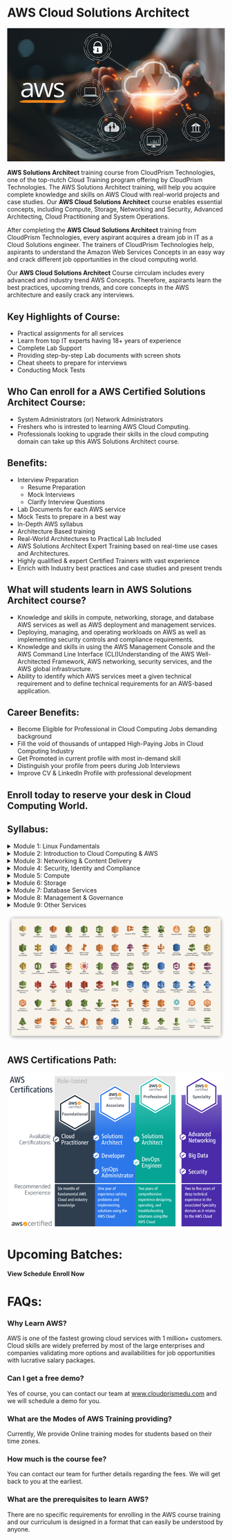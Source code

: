 # **AWS Cloud Solutions Architect**

![aws-aolutions-architec](Images/aws-1.jpg)

**AWS Solutions Architect** training course from CloudPrism Technologies, one of the top-nutch Cloud Training program offering by CloudPrism Technologies. The AWS Solutions Architect training, will  help you acquire complete knowledge and skills on AWS Cloud with real-world projects and case studies. Our **AWS Cloud Solutions Architect** course enables essential concepts, including Compute, Storage, Networking and Security, Advanced Architecting, Cloud Practitioning and System Operations. 

After completing the **AWS Cloud Solutions Architect** training from CloudPrism Technologies, every aspirant acquires a dream job in IT as a Cloud Solutions engineer. The trainers of CloudPrism Technologies help, aspirants to understand the Amazon Web Services Concepts in an easy way and crack different job opportunities in the cloud computing world. 

Our **AWS Cloud Solutions Architect** Course cirrculam includes every advanced and industry trend AWS Concepts. Therefore, aspirants learn the best practices, upcoming trends, and core concepts in the AWS architecture and easily crack any interviews. 

## **Key Highlights of Course:**

-   Practical assignments for all services
-   Learn from top IT experts having 18+ years of experience
-   Complete Lab Support
-   Providing step-by-step Lab documents with screen shots
-   Cheat sheets to prepare for interviews
-   Conducting Mock Tests

## **Who Can enroll for a AWS Certified Solutions Architect Course:**

-   System Administrators (or) Network Administrators
-   Freshers who is intrested to learning AWS Cloud Computing.
-   Professionals looking to upgrade their skills in the cloud computing domain can take up this AWS Solutions Architect course.

## **Benefits:**

-   Interview Preparation   
    -   Resume Preparation
    -   Mock Interviews
    -   Clarify Interview Questions
-   Lab Documents for each AWS service
-   Mock Tests to prepare in a best way
-   In-Depth AWS syllabus
-   Architecture Based training
-   Real-World Architectures to Practical Lab Included
-   AWS Solutions Architect Expert Training based on real-time use cases and Architectures.
-   Highly qualified & expert Certified Trainers with vast experience
-   Enrich with Industry best practices and case studies and present trends


## **What will students learn in **AWS Solutions Architect** course?**

-   Knowledge and skills in compute, networking, storage, and database AWS services as well as AWS deployment and management services.
-   Deploying, managing, and operating workloads on AWS as well as implementing security controls and compliance requirements.
-   Knowledge and skills in using the AWS Management Console and the AWS Command Line Interface (CLI)Understanding of the AWS Well-Architected Framework, AWS networking, security services, and the AWS global infrastructure.
-   Ability to identify which AWS services meet a given technical requirement and to define technical requirements for an AWS-based application.

## **Career Benefits:**

-   Become Eligible for Professional in Cloud Computing Jobs demanding background
-   Fill the void of thousands of untapped High-Paying Jobs in Cloud Computing Industry
-   Get Promoted in current profile with most in-demand skill
-   Distinguish your profile from peers during Job Interviews
-   Improve CV & LinkedIn Profile with professional development

## **Enroll today to reserve your desk in Cloud Computing World.**

## **Syllabus:**

<details>
    <summary>Module 1: Linux Fundamentals</summary>

In this Module, you will learn about the history of Linux. How to install Linux, How to Use Linux, File System Management, Package Management, How to control Linux Using the Command Line, Basic Linux Security and much more. This Module will provide you with a good working knowledge of Linux from command Linux Prospective and preparing you to easily navigate through any of the major Linux distributions.

### **Tpoics Covered:**

-   Overview of basics commands
-   vim editor modes
-   Filesystem Hierarchy - Basic Concepts
-   File and Directories Creation
-   Filter commands (head, tail, more, less)
-   Creating, Modifyin and Deleting users and groups
-   important files related
-   Linux Permissions
-   Software Management
-   Yum Commands
-   Services and Daemons
-   Different Runlevels
</details>
<details>
    <summary>Module 2: Introduction to Cloud Computing & AWS</summary>

In this module you will learn general cloud computing concepts, basics of Amazon Web Services (AWS) and gain an understaing of the fundamental systems on which the cloud is based.

### **Topics Learn:**

-   What is Cloud Computing?
-   Features and Benefits of Cloud Computing
-   Types Of Cloud Computing Deployment Models
-   Types of Cloud Computing Services
-   Features Of AWS
-   Describe about Various Services in AWS
-   Global Infrastructure
-   Create a free tier account in AWS and onboarding
-   Introduction AWS Management Console
</details>
<details>
    <summary>Module 3: Networking & Content Delivery</summary>

In this module, you will learn how to design and maintain AWS network architectures that support AWS Services. This module will also help you to design and  Implement Secure Network Infrastructure in AWS.

### **Services You learn:**

-   Networking Concepts
-   AWS Networking Services
-   Undersatnding AWS Implementation
-   Amazon VPC
-   AWS Transit Gateway
-   AWS Direct Connect
-   AWS Site-to-Site VPN
-   AWS Client VPN
-   AWS Cloud Map
-   Amazon CloudFront
-   Amazon Route 53
</details>
<details>
    <summary>Module 4: Security, Identity and Compliance</summary>

In this module, you will learn fundamental AWS Cloud Security Concepts, including Access Control, data encryption methods, and how network access to your AWS infrastructure can be secured. We will address your security responsibility in the AWS Cloud and the different security oriented services available.

### **Services You learn:**

-   AWS Identity and Access Management (IAM)
-   AWS Directory Service
-   AWS Firewall Manager
-   AWS Network Firewall
-   AWS Security Hub
-   AWS WAF
-   AWS Shield
</details>
<details>
    <summary>Module 5: Compute</summary>

In this module, you will learn understand the compute services available in AWS and how to launch an EC2 instance, Learn about auto-scaling and load balancing in AWS and much more.

### **Services You learn:**

-   Amazon EC2
-   Amazon EC2 Image Builder
-   Auto Scaling Groups
-   ELB
</details>
<details>
    <summary>Module 6: Storage</summary>

In this module, you will learn different types of AWS storage services, including S3, EBS and many more. you will understand different types of storage services and learn knowledge to confidently select the most appropriate storage services for your needs.

### **Services You learn:**

-   Amazon S3
-   AWS Backup
-   Amazon EBS
-   Amazon EFS
</details>
<details>
    <summary>Module 7: Database Services</summary>

AWS offers a wide range of database solutions to manage your data and it might be a bit touch to knowing which one to select. In this module, you will give you in depth understanding of Amazon's database services so that you can decision about which one is most suited for your needs.

### **Services You learn:**

-   Amazon RDS
-   Amazon DynamoDB
-   Amazon ElasticCache
-   AWS Aurora
</details>
<details>
    <summary>Module 8: Management & Governance</summary>

As your infrastructure grows within AWS overtime, it is important to understand of the different AWS cloud management tools available to help you keep things running smoothly. In this module you will learn multiple services which required to optimize, control and manage your AWS infrastructure in the most efficient way possible.

### **services you learn:**

-   Amazon CloudWatch
-   AWS CloudTrail
-   AWS Control Tower
-   AWS Organizations
-   AWS Systems Manager
-   AWS Trusted Advisor
</details>
<details>
    <summary>Module 9: Other Services</summary>

-   Amazon SNS
-   Amazon SQS 
</details>

![aws-services-list](Images/AWS-list.png)

## **AWS Certifications Path:**

![aws-certifications](Images/AWS-Cerfified.png)


# Upcoming Batches:

**View Schedule**
**Enroll Now**

# **FAQs**:

### **Why Learn AWS?**

AWS is one of the fastest growing cloud services with 1 million+ customers. Cloud skills are widely preferred by most of the large enterprises and companies validating more options and availabilities for job opportunities with lucrative salary packages.

### **Can I get a free demo?**

Yes of course, you can contact our team at www.cloudprismedu.com and we will schedule a demo for you.

### **What are the Modes of AWS Training providing?**

Currently, We provide Online training modes for students based on their time zones.

### **How much is the course fee?**

You can contact our team for further details regarding the fees. We will get back to you at the earliest.

### **What are the prerequisites to learn AWS?**

There are no specific requirements for enrolling in the AWS course training and our curriculum is designed in a format that can easily be understood by anyone.


